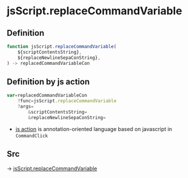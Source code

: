 # jsScript.replaceCommandVariable

## Definition

```js.js
function jsScript.replaceCommandVariable(
	${scriptContentsString},
	${replaceNewlineSepaConString},
) -> replacedCommandVariableCon
```


## Definition by js action

```js.js
var=replacedCommandVariableCon
	?func=jsScript.replaceCommandVariable
	?args=
		&scriptContentsString=
		&replaceNewlineSepaConString=
```

- [js action](#) is annotation-oriented language based on javascript in `CommandClick`

## Src

-> [jsScript.replaceCommandVariable](https://github.com/puutaro/CommandClick/blob/master/app/src/main/java/com/puutaro/commandclick/fragment_lib/terminal_fragment/js_interface/edit/JsScript.kt#L180)


